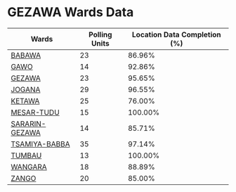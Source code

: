 
# GEZAWA Wards Data

| Wards | Polling Units | Location Data Completion (%) |
| ---- | ----- | ------- |
| [BABAWA](./wards/4519-babawa) | 23 | 86.96% |
| [GAWO](./wards/4520-gawo) | 14 | 92.86% |
| [GEZAWA](./wards/4521-gezawa) | 23 | 95.65% |
| [JOGANA](./wards/4522-jogana) | 29 | 96.55% |
| [KETAWA](./wards/4523-ketawa) | 25 | 76.00% |
| [MESAR-TUDU](./wards/4524-mesar-tudu) | 15 | 100.00% |
| [SARARIN-GEZAWA](./wards/4525-sararin-gezawa) | 14 | 85.71% |
| [TSAMIYA-BABBA](./wards/4526-tsamiya-babba) | 35 | 97.14% |
| [TUMBAU](./wards/4527-tumbau) | 13 | 100.00% |
| [WANGARA](./wards/4528-wangara) | 18 | 88.89% |
| [ZANGO](./wards/4529-zango) | 20 | 85.00% |




